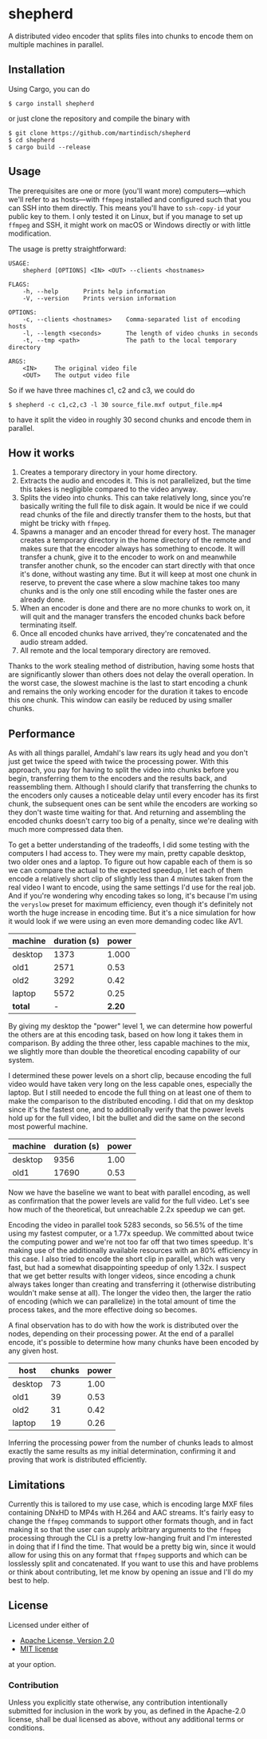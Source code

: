 # shepherd

<!-- cargo-sync-readme start -->

A distributed video encoder that splits files into chunks to encode them on
multiple machines in parallel.

## Installation

Using Cargo, you can do
```console
$ cargo install shepherd
```
or just clone the repository and compile the binary with
```console
$ git clone https://github.com/martindisch/shepherd
$ cd shepherd
$ cargo build --release
```

## Usage

The prerequisites are one or more (you'll want more) computers—which we'll
refer to as hosts—with `ffmpeg` installed and configured such that you can
SSH into them directly. This means you'll have to `ssh-copy-id` your public
key to them. I only tested it on Linux, but if you manage to set up
`ffmpeg` and SSH, it might work on macOS or Windows directly or with little
modification.

The usage is pretty straightforward:
```text
USAGE:
    shepherd [OPTIONS] <IN> <OUT> --clients <hostnames>

FLAGS:
    -h, --help       Prints help information
    -V, --version    Prints version information

OPTIONS:
    -c, --clients <hostnames>    Comma-separated list of encoding hosts
    -l, --length <seconds>       The length of video chunks in seconds
    -t, --tmp <path>             The path to the local temporary directory

ARGS:
    <IN>     The original video file
    <OUT>    The output video file
```

So if we have three machines c1, c2 and c3, we could do
```console
$ shepherd -c c1,c2,c3 -l 30 source_file.mxf output_file.mp4
```
to have it split the video in roughly 30 second chunks and encode them in
parallel.

## How it works

1. Creates a temporary directory in your home directory.
2. Extracts the audio and encodes it. This is not parallelized, but the
   time this takes is negligible compared to the video anyway.
3. Splits the video into chunks. This can take relatively long, since
   you're basically writing the full file to disk again. It would be nice
   if we could read chunks of the file and directly transfer them to the
   hosts, but that might be tricky with `ffmpeg`.
4. Spawns a manager and an encoder thread for every host. The manager
   creates a temporary directory in the home directory of the remote and
   makes sure that the encoder always has something to encode. It will
   transfer a chunk, give it to the encoder to work on and meanwhile
   transfer another chunk, so the encoder can start directly with that once
   it's done, without wasting any time. But it will keep at most one chunk
   in reserve, to prevent the case where a slow machine takes too many
   chunks and is the only one still encoding while the faster ones are
   already done.
5. When an encoder is done and there are no more chunks to work on, it will
   quit and the manager transfers the encoded chunks back before
   terminating itself.
6. Once all encoded chunks have arrived, they're concatenated and the audio
   stream added.
7. All remote and the local temporary directory are removed.

Thanks to the work stealing method of distribution, having some hosts that
are significantly slower than others does not delay the overall operation.
In the worst case, the slowest machine is the last to start encoding a
chunk and remains the only working encoder for the duration it takes to
encode this one chunk. This window can easily be reduced by using smaller
chunks.

## Performance

As with all things parallel, Amdahl's law rears its ugly head and you don't
just get twice the speed with twice the processing power. With this
approach, you pay for having to split the video into chunks before you
begin, transferring them to the encoders and the results back, and
reassembling them. Although I should clarify that transferring the chunks
to the encoders only causes a noticeable delay until every encoder has its
first chunk, the subsequent ones can be sent while the encoders are working
so they don't waste time waiting for that. And returning and assembling the
encoded chunks doesn't carry too big of a penalty, since we're dealing with
much more compressed data then.

To get a better understanding of the tradeoffs, I did some testing with the
computers I had access to. They were my main, pretty capable desktop, two
older ones and a laptop. To figure out how capable each of them is so we
can compare the actual to the expected speedup, I let each of them encode a
relatively short clip of slightly less than 4 minutes taken from the real
video I want to encode, using the same settings I'd use for the real job.
And if you're wondering why encoding takes so long, it's because I'm using
the `veryslow` preset for maximum efficiency, even though it's definitely
not worth the huge increase in encoding time. But it's a nice simulation
for how it would look if we were using an even more demanding codec like
AV1.

| machine   | duration (s) | power    |
| --------- | ------------ | -------- |
| desktop   | 1373         | 1.000    |
| old1      | 2571         | 0.53     |
| old2      | 3292         | 0.42     |
| laptop    | 5572         | 0.25     |
| **total** | -            | **2.20** |

By giving my desktop the "power" level 1, we can determine how powerful the
others are at this encoding task, based on how long it takes them in
comparison. By adding the three other, less capable machines to the mix, we
slightly more than double the theoretical encoding capability of our
system.

I determined these power levels on a short clip, because encoding the full
video would have taken very long on the less capable ones, especially the
laptop. But I still needed to encode the full thing on at least one of them
to make the comparison to the distributed encoding. I did that on my
desktop since it's the fastest one, and to additionally verify that the
power levels hold up for the full video, I bit the bullet and did the same
on the second most powerful machine.

| machine | duration (s)  | power |
| ------- | ------------- | ----- |
| desktop | 9356          | 1.00  |
| old1    | 17690         | 0.53  |

Now we have the baseline we want to beat with parallel encoding, as well as
confirmation that the power levels are valid for the full video. Let's see
how much of the theoretical, but unreachable 2.2x speedup we can get.

Encoding the video in parallel took 5283 seconds, so 56.5% of the time
using my fastest computer, or a 1.77x speedup. We committed about twice the
computing power and we're not too far off that two times speedup. It's
making use of the additionally available resources with an 80% efficiency
in this case. I also tried to encode the short clip in parallel, which was
very fast, but had a somewhat disappointing speedup of only 1.32x. I
suspect that we get better results with longer videos, since encoding a
chunk always takes longer than creating and transferring it (otherwise
distributing wouldn't make sense at all). The longer the video then, the
larger the ratio of encoding (which we can parallelize) in the total amount
of time the process takes, and the more effective doing so becomes.

A final observation has to do with how the work is distributed over the
nodes, depending on their processing power. At the end of a parallel
encode, it's possible to determine how many chunks have been encoded by any
given host.

| host          | chunks | power |
| ------------- | ------ | ----- |
| desktop       | 73     | 1.00  |
| old1          | 39     | 0.53  |
| old2          | 31     | 0.42  |
| laptop        | 19     | 0.26  |

Inferring the processing power from the number of chunks leads to almost
exactly the same results as my initial determination, confirming it and
proving that work is distributed efficiently.

## Limitations

Currently this is tailored to my use case, which is encoding large MXF
files containing DNxHD to MP4s with H.264 and AAC streams. It's fairly easy
to change the `ffmpeg` commands to support other formats though, and in
fact making it so that the user can supply arbitrary arguments to the
`ffmpeg` processing through the CLI is a pretty low-hanging fruit and I'm
interested in doing that if I find the time. That would be a pretty big
win, since it would allow for using this on any format that `ffmpeg`
supports and which can be losslessly split and concatenated. If you want to
use this and have problems or think about contributing, let me know by
opening an issue and I'll do my best to help.

<!-- cargo-sync-readme end -->

## License
Licensed under either of

 * [Apache License, Version 2.0](LICENSE-APACHE)
 * [MIT license](LICENSE-MIT)

at your option.

### Contribution

Unless you explicitly state otherwise, any contribution intentionally submitted
for inclusion in the work by you, as defined in the Apache-2.0 license, shall
be dual licensed as above, without any additional terms or conditions.
